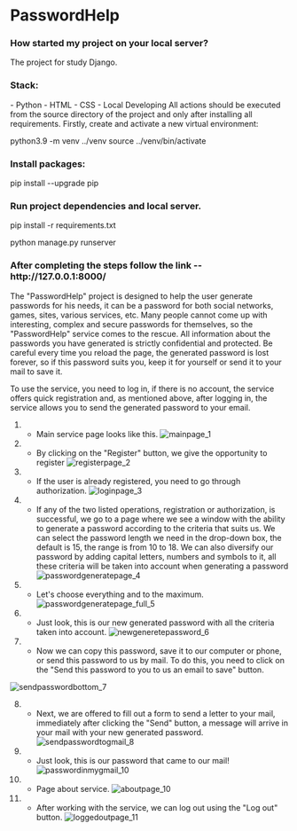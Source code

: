 <h1>PasswordHelp</h1>

<h3>How started my project on your local server?</h3>
The project for study Django.

<h3>Stack:</h3>
- Python - HTML - CSS - Local Developing All actions should be executed from the source directory of the project and only after installing all requirements.
Firstly, create and activate a new virtual environment:

python3.9 -m venv ../venv source ../venv/bin/activate

<h3>Install packages:</h3>
pip install --upgrade pip

<h3>Run project dependencies and local server.</h3>
pip install -r requirements.txt

python manage.py runserver

<h3>After completing the steps follow the link -- http://127.0.0.1:8000/</h3>


The "PasswordHelp" project is designed to help the user generate passwords for his needs, it can be a password for both social networks,
games, sites, various services, etc.
Many people cannot come up with interesting, complex and secure passwords for themselves, so the "PasswordHelp" service comes to the rescue.
All information about the passwords you have generated is strictly confidential and protected. Be careful every time you reload the page, the generated password is lost forever, so if this password suits you, keep it for yourself or send it to your mail to save it.

To use the service, you need to log in, if there is no account, the service offers quick registration and, as mentioned above, after logging in, the service allows you to send the generated password to your email.


1. - Main service page looks like this.
![mainpage_1](https://github.com/IlyaKavaleu/PasswordHelp/assets/97099564/d47d8c68-838e-4b93-87f1-4d74d15a02da)


2. - By clicking on the "Register" button, we give the opportunity to register
![registerpage_2](https://github.com/IlyaKavaleu/PasswordHelp/assets/97099564/d365e3a6-67a3-41e6-b265-8178c8a59a7c)


3. - If the user is already registered, you need to go through authorization.
![loginpage_3](https://github.com/IlyaKavaleu/PasswordHelp/assets/97099564/4f7f857e-359c-4142-b14a-39d0cfeced03)



4. - If any of the two listed operations, registration or authorization, is successful, we go to a page where we see a window with the ability to generate a password according to the criteria that suits us.
We can select the password length we need in the drop-down box, the default is 15, the range is from 10 to 18.
We can also diversify our password by adding capital letters, numbers and symbols to it, all these criteria will be taken into account when generating a password
![passwordgeneratepage_4](https://github.com/IlyaKavaleu/PasswordHelp/assets/97099564/8fda2dc4-3138-438a-b31c-9466fe4275b9)


5. - Let's choose everything and to the maximum.
![passwordgeneratepage_full_5](https://github.com/IlyaKavaleu/PasswordHelp/assets/97099564/f07598d0-4b44-426a-90dd-a33932894b3e)


6. - Just look, this is our new generated password with all the criteria taken into account.
![newgeneretepassword_6](https://github.com/IlyaKavaleu/PasswordHelp/assets/97099564/b642839a-05ae-434c-99e6-419e2e827f75)


7. - Now we can copy this password, save it to our computer or phone, or send this password to us by mail. To do this, you need to click on the "Send this password to you to us an email to save" button.
     
![sendpasswordbottom_7](https://github.com/IlyaKavaleu/PasswordHelp/assets/97099564/f275597f-3bfc-4909-a450-b126f2c11bc4)
     

8. - Next, we are offered to fill out a form to send a letter to your mail, immediately after clicking the "Send" button,
a message will arrive in your mail with your new generated password.
![sendpasswordtogmail_8](https://github.com/IlyaKavaleu/PasswordHelp/assets/97099564/3fd83afb-184e-4143-84df-6b671afc495a)


9. - Just look, this is our password that came to our mail!
![passwordinmygmail_10](https://github.com/IlyaKavaleu/PasswordHelp/assets/97099564/3d80831a-9de7-475e-872a-21e0a16295e4)


10. - Page about service.
![aboutpage_10](https://github.com/IlyaKavaleu/PasswordHelp/assets/97099564/eb709da4-3a75-4898-9a37-9336118a130e)

     
11. - After working with the service, we can log out using the "Log out" button.
![loggedoutpage_11](https://github.com/IlyaKavaleu/PasswordHelp/assets/97099564/3a60f747-05ab-482b-97fa-7d7a7163e624)




      
